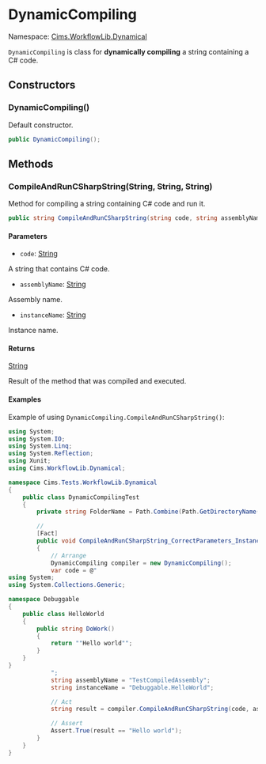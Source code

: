 # DynamicCompiling

Namespace: [Cims.WorkflowLib.Dynamical](Cims.WorkflowLib.Dynamical.md)

`DynamicCompiling` is class for **dynamically compiling** a string containing a C# code.

## Constructors 

### DynamicCompiling()

Default constructor.

```C#
public DynamicCompiling();
```

## Methods 

### CompileAndRunCSharpString(String, String, String)

Method for compiling a string containing C# code and run it.

```C#
public string CompileAndRunCSharpString(string code, string assemblyName, string instanceName);
```

#### Parameters 

- `code`: [String](https://learn.microsoft.com/en-us/dotnet/api/system.string)

A string that contains C# code.

- `assemblyName`: [String](https://learn.microsoft.com/en-us/dotnet/api/system.string)

Assembly name.

- `instanceName`: [String](https://learn.microsoft.com/en-us/dotnet/api/system.string)

Instance name.

#### Returns

[String](https://learn.microsoft.com/en-us/dotnet/api/system.string)

Result of the method that was compiled and executed.

#### Examples

Example of using `DynamicCompiling.CompileAndRunCSharpString()`: 

```C#
using System;
using System.IO;
using System.Linq;
using System.Reflection;
using Xunit;
using Cims.WorkflowLib.Dynamical; 

namespace Cims.Tests.WorkflowLib.Dynamical
{
    public class DynamicCompilingTest
    {
        private string FolderName = Path.Combine(Path.GetDirectoryName(Assembly.GetExecutingAssembly().Location), typeof(DynamicCompiling).ToString().Split('.').Last()); 

        // 
        [Fact]
        public void CompileAndRunCSharpString_CorrectParameters_InstanceCreated()
        {
            // Arrange 
            DynamicCompiling compiler = new DynamicCompiling(); 
            var code = @"
using System;
using System.Collections.Generic;

namespace Debuggable
{
    public class HelloWorld
    {
        public string DoWork()
        {
            return ""Hello world"";
        }
    }
}
            ";
            string assemblyName = "TestCompiledAssembly"; 
            string instanceName = "Debuggable.HelloWorld"; 

            // Act 
            string result = compiler.CompileAndRunCSharpString(code, assemblyName, instanceName); 

            // Assert 
            Assert.True(result == "Hello world"); 
        }
    }
}
```
